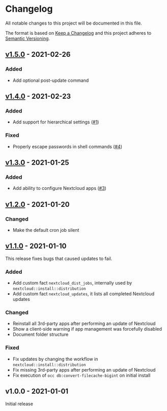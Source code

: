 # Changelog

All notable changes to this project will be documented in this file.

The format is based on [Keep a Changelog](http://keepachangelog.com/en/1.0.0/)
and this project adheres to [Semantic Versioning](http://semver.org/spec/v2.0.0.html).

## [v1.5.0] - 2021-02-26

### Added
* Add optional post-update command

## [v1.4.0] - 2021-02-23

### Added
* Add support for hierarchical settings ([#1])

### Fixed
* Properly escape passwords in shell commands ([#4])

## [v1.3.0] - 2021-01-25

### Added
* Add ability to configure Nextcloud apps ([#3])

## [v1.2.0] - 2021-01-20

### Changed
* Make the default cron job silent

## [v1.1.0] - 2021-01-10
This release fixes bugs that caused updates to fail.

### Added
* Add custom fact `nextcloud_dist_jobs`, internally used by `nextcloud::install::distribution`
* Add custom fact `nextcloud_updates`, it lists all completed Nextcloud updates

### Changed
* Reinstall all 3rd-party apps after performing an update of Nextcloud
* Show a client-side warning if app management was forcefully disabled
* Document folder structure

### Fixed
* Fix updates by changing the workflow in `nextcloud::install::distribution`
* Fix missing 3rd-party apps after performing an update of Nextcloud
* Fix execution of `occ db:convert-filecache-bigint` on initial install

## v1.0.0 - 2021-01-01
Initial release

[Unreleased]: https://github.com/markt-de/puppet-nextcloud/compare/v1.5.0...HEAD
[v1.5.0]: https://github.com/markt-de/puppet-nextcloud/compare/v1.4.0...v1.5.0
[v1.4.0]: https://github.com/markt-de/puppet-nextcloud/compare/v1.3.0...v1.4.0
[v1.3.0]: https://github.com/markt-de/puppet-nextcloud/compare/v1.2.0...v1.3.0
[v1.2.0]: https://github.com/markt-de/puppet-nextcloud/compare/v1.1.0...v1.2.0
[v1.1.0]: https://github.com/markt-de/puppet-nextcloud/compare/v1.0.0...v1.1.0
[#4]: https://github.com/markt-de/puppet-nextcloud/pull/4
[#3]: https://github.com/markt-de/puppet-nextcloud/pull/3
[#1]: https://github.com/markt-de/puppet-nextcloud/pull/1
